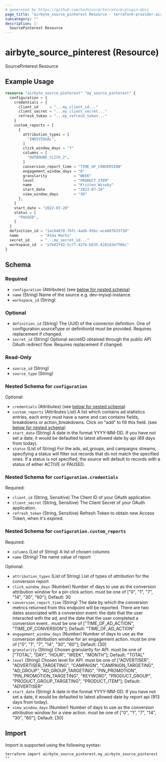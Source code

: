 ```yaml
---
# generated by https://github.com/hashicorp/terraform-plugin-docs
page_title: "airbyte_source_pinterest Resource - terraform-provider-airbyte"
subcategory: ""
description: |-
  SourcePinterest Resource
---
```


# airbyte_source_pinterest (Resource)

SourcePinterest Resource

## Example Usage

```terraform
resource "airbyte_source_pinterest" "my_source_pinterest" {
  configuration = {
    credentials = {
      client_id     = "...my_client_id..."
      client_secret = "...my_client_secret..."
      refresh_token = "...my_refresh_token..."
    }
    custom_reports = [
      {
        attribution_types = [
          "INDIVIDUAL",
        ]
        click_window_days = "7"
        columns = [
          "OUTBOUND_CLICK_2",
        ]
        conversion_report_time = "TIME_OF_CONVERSION"
        engagement_window_days = "0"
        granularity            = "WEEK"
        level                  = "PRODUCT_ITEM"
        name                   = "Kristen Wisoky"
        start_date             = "2022-07-28"
        view_window_days       = "30"
      },
    ]
    start_date = "2022-07-28"
    status = [
      "PAUSED",
    ]
  }
  definition_id = "1ac64878-76fc-4ad6-95bc-ace687b33710"
  name          = "Alma Marks"
  secret_id     = "...my_secret_id..."
  workspace_id  = "a7b02fd2-5c77-427b-b635-4281d3e7f0bc"
}
```

<!-- schema generated by tfplugindocs -->
## Schema

### Required

- `configuration` (Attributes) (see [below for nested schema](#nestedatt--configuration))
- `name` (String) Name of the source e.g. dev-mysql-instance.
- `workspace_id` (String)

### Optional

- `definition_id` (String) The UUID of the connector definition. One of configuration.sourceType or definitionId must be provided. Requires replacement if changed.
- `secret_id` (String) Optional secretID obtained through the public API OAuth redirect flow. Requires replacement if changed.

### Read-Only

- `source_id` (String)
- `source_type` (String)

<a id="nestedatt--configuration"></a>
### Nested Schema for `configuration`

Optional:

- `credentials` (Attributes) (see [below for nested schema](#nestedatt--configuration--credentials))
- `custom_reports` (Attributes List) A list which contains ad statistics entries, each entry must have a name and can contains fields, breakdowns or action_breakdowns. Click on "add" to fill this field. (see [below for nested schema](#nestedatt--configuration--custom_reports))
- `start_date` (String) A date in the format YYYY-MM-DD. If you have not set a date, it would be defaulted to latest allowed date by api (89 days from today).
- `status` (List of String) For the ads, ad_groups, and campaigns streams, specifying a status will filter out records that do not match the specified ones. If a status is not specified, the source will default to records with a status of either ACTIVE or PAUSED.

<a id="nestedatt--configuration--credentials"></a>
### Nested Schema for `configuration.credentials`

Required:

- `client_id` (String, Sensitive) The Client ID of your OAuth application
- `client_secret` (String, Sensitive) The Client Secret of your OAuth application.
- `refresh_token` (String, Sensitive) Refresh Token to obtain new Access Token, when it's expired.


<a id="nestedatt--configuration--custom_reports"></a>
### Nested Schema for `configuration.custom_reports`

Required:

- `columns` (List of String) A list of chosen columns
- `name` (String) The name value of report

Optional:

- `attribution_types` (List of String) List of types of attribution for the conversion report
- `click_window_days` (Number) Number of days to use as the conversion attribution window for a pin click action. must be one of ["0", "1", "7", "14", "30", "60"]; Default: 30
- `conversion_report_time` (String) The date by which the conversion metrics returned from this endpoint will be reported. There are two dates associated with a conversion event: the date that the user interacted with the ad, and the date that the user completed a conversion event.. must be one of ["TIME_OF_AD_ACTION", "TIME_OF_CONVERSION"]; Default: "TIME_OF_AD_ACTION"
- `engagement_window_days` (Number) Number of days to use as the conversion attribution window for an engagement action. must be one of ["0", "1", "7", "14", "30", "60"]; Default: [30]
- `granularity` (String) Chosen granularity for API. must be one of ["TOTAL", "DAY", "HOUR", "WEEK", "MONTH"]; Default: "TOTAL"
- `level` (String) Chosen level for API. must be one of ["ADVERTISER", "ADVERTISER_TARGETING", "CAMPAIGN", "CAMPAIGN_TARGETING", "AD_GROUP", "AD_GROUP_TARGETING", "PIN_PROMOTION", "PIN_PROMOTION_TARGETING", "KEYWORD", "PRODUCT_GROUP", "PRODUCT_GROUP_TARGETING", "PRODUCT_ITEM"]; Default: "ADVERTISER"
- `start_date` (String) A date in the format YYYY-MM-DD. If you have not set a date, it would be defaulted to latest allowed date by report api (913 days from today).
- `view_window_days` (Number) Number of days to use as the conversion attribution window for a view action. must be one of ["0", "1", "7", "14", "30", "60"]; Default: [30]

## Import

Import is supported using the following syntax:

```shell
terraform import airbyte_source_pinterest.my_airbyte_source_pinterest ""
```
